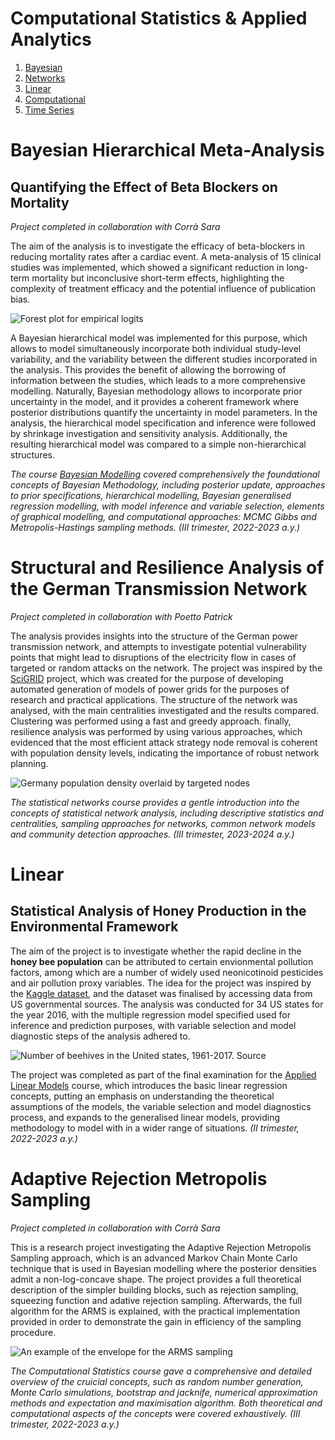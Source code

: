 # Computational Statistics & Applied Analytics

1. [Bayesian](#introduction)
2. [Networks](#installation)
3. [Linear](#usage)
4. [Computational](#contributing)
5. [Time Series](#timeseries)

# Bayesian Hierarchical Meta-Analysis

## Quantifying the Effect of Beta Blockers on Mortality

<i>Project completed in collaboration with Corrà Sara </i>

The aim of the analysis is to investigate the efficacy of beta-blockers in reducing mortality rates after a cardiac event. A meta-analysis of 15 clinical studies was implemented, which showed a significant reduction in long-term mortality but inconclusive short-term effects, highlighting the complexity of treatment efficacy and the potential influence of publication bias.

![Forest plot for empirical logits](https://i.imgur.com/yourimage.jpg)

A Bayesian hierarchical model was implemented for this purpose, which allows to model simultaneously incorporate both individual study-level variability, and the variability between the different studies incorporated in the analysis. This provides the benefit of allowing the borrowing of information between the studies, which leads to a more comprehensive modelling. Naturally, Bayesian methodology allows to incorporate prior uncertainty in the model, and it provides a coherent framework where posterior distributions quantify the uncertainty in model parameters. In the analysis, the hierarchical model specification and inference were followed by shrinkage investigation and sensitivity analysis. Additionally, the resulting hierarchical model was compared to a simple non-hierarchical structures.

<i> The course [Bayesian Modelling](https://www.unicatt.it/upl/proguc/MI/2023/ENG/interfac_eco_mate/2I4A_Bayesian_modelling_Castelletti_Consonni.docx) covered comprehensively the foundational concepts of Bayesian Methodology, including posterior update, approaches to prior specifications, hierarchical modelling, Bayesian generalised regression modelling, with model inference and variable selection, elements of graphical modelling, and computational approaches: MCMC Gibbs and Metropolis-Hastings sampling methods. (III trimester, 2022-2023 a.y.)</i>

# Structural and Resilience Analysis of the German Transmission Network

<i>Project completed in collaboration with Poetto Patrick </i>

The analysis provides insights into the structure of the German power transmission network, and attempts to investigate potential vulnerability points that might lead to disruptions of the electricity flow in cases of targeted or random attacks on the network. The project was inspired by the [SciGRID](https://www.power.scigrid.de/) project, which was created for the purpose of developing automated generation of models of power grids for the purposes of research and practical applications. The structure of the network was analysed, with the main centralities investigated and the results compared. Clustering was performed using a fast and greedy approach. finally, resilience analysis was performed by using various approaches, which evidenced that the most efficient attack strategy node removal is coherent with population density levels, indicating the importance of robust network planning.

![Germany population density overlaid by targeted nodes](https://imgur.com/v3csQGQ)

<i> The statistical networks course provides a gentle introduction into the concepts of statistical network analysis, including descriptive statistics and centralities, sampling approaches for networks, common network models and community detection approaches. (III trimester, 2023-2024 a.y.)</i>

# Linear

## Statistical Analysis of Honey Production in the Environmental Framework

The aim of the project is to investigate whether the rapid decline in the <b>honey bee population</b> can be attributed to certain envionmental pollution factors, among which are a number of widely used neonicotinoid pesticides and air pollution proxy variables. The idea for the project was inspired by the [Kaggle dataset](https://www.kaggle.com/datasets/kevinzmith/honey-with-neonic-pesticide), and the dataset was finalised by accessing data from US governmental sources. The analysis was conducted for 34 US states for the year 2016, with the multiple regression model specified used for inference and prediction purposes, with variable selection and model diagnostic steps of the analysis adhered to.

![Number of beehives in the United states, 1961-2017. [Source](https://www.fao.org/faostat/en/)](https://imgur.com/a/szmOmgh)

The project was completed as part of the final examination for the [Applied Linear Models](https://www.unicatt.eu/courses/data-analytics-for-business-milan-23-24-curriculum) course, which introduces the basic linear regression concepts, putting an emphasis on understanding the theoretical assumptions of the models, the variable selection and model diagnostics process, and expands to the generalised linear models, providing methodology to model with in a wider range of situations. <i> (II trimester, 2022-2023 a.y.)</i>


# Adaptive Rejection Metropolis Sampling

<i>Project completed in collaboration with Corrà Sara </i>

This is a research project investigating the Adaptive Rejection Metropolis Sampling approach, which is an advanced Markov Chain Monte Carlo technique that is used in Bayesian modelling where the posterior densities admit a non-log-concave shape. The project provides a full theoretical description of the simpler building blocks, such as rejection sampling, squeezing function and adative rejection sampling. Afterwards, the full algorithm for the ARMS is explained, with the practical implementation provided in order to demonstrate the gain in efficiency of the sampling procedure. 

![An example of the envelope for the ARMS sampling](https://imgur.com/a/QAvnfG5)

<i> The Computational Statistics course gave a comprehensive and detailed overview of the cruicial concepts, such as random number generation, Monte Carlo simulations, bootstrap and jacknife, numerical approximation methods and expectation and maximisation algorithm. Both theoretical and computational aspects of the concepts were covered exhaustively. (III trimester, 2022-2023 a.y.)</i> 
